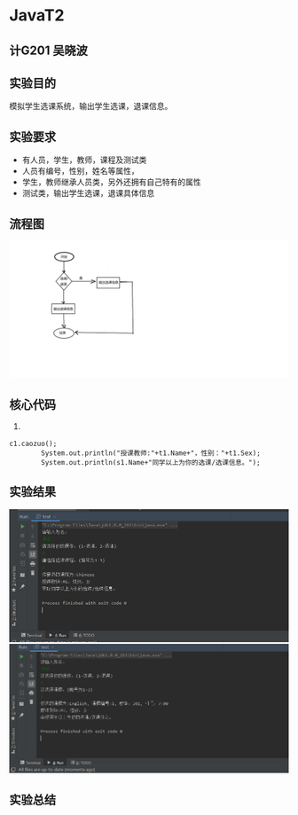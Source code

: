 # JavaT2

## 计G201 吴晓波

## 实验目的

模拟学生选课系统，输出学生选课，退课信息。

## 实验要求

+ 有人员，学生，教师，课程及测试类
+ 人员有编号，性别，姓名等属性，
+ 学生，教师继承人员类，另外还拥有自己特有的属性
+ 测试类，输出学生选课，退课具体信息

## 流程图

![](https://github.com/INHOPEKEEP/JavaT2/blob/main/picture/liuchengtu.png)

## 核心代码

1.
```
c1.caozuo();
        System.out.println("授课教师:"+t1.Name+"，性别："+t1.Sex);
        System.out.println(s1.Name+"同学以上为你的选课/选课信息。");
```

## 实验结果

![](https://github.com/INHOPEKEEP/JavaT2/blob/main/picture/1.PNG)
![](https://github.com/INHOPEKEEP/JavaT2/blob/main/picture/2.PNG)

## 实验总结
